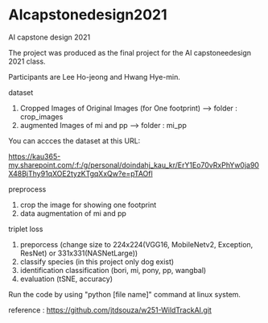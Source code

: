 # AIcapstonedesign2021
AI capstone design 2021

The project was produced as the final project for the AI capstoneedesign 2021 class.

Participants are Lee Ho-jeong and Hwang Hye-min.

dataset
  1. Cropped Images of Original Images (for One footprint) --> folder : crop_images
  2. augmented Images of mi and pp --> folder : mi_pp

You can accces the dataset at this URL:

https://kau365-my.sharepoint.com/:f:/g/personal/doindahj_kau_kr/ErY1Eo70vRxPhYw0ja90X48BjThy91qXOE2tyzKTgqXxQw?e=pTAOfl

preprocess
  1. crop the image for showing one footprint
  2. data augmentation of mi and pp

triplet loss
  1. preporcess (change size to 224x224(VGG16, MobileNetv2, Exception, ResNet) or 331x331(NASNetLarge))
  2. classify species (in this project only dog exist)
  3. identification classification (bori, mi, pony, pp, wangbal)
  4. evaluation (tSNE, accuracy)

Run the code by using "python [file name]" command at linux system.

reference : https://github.com/jtdsouza/w251-WildTrackAI.git
